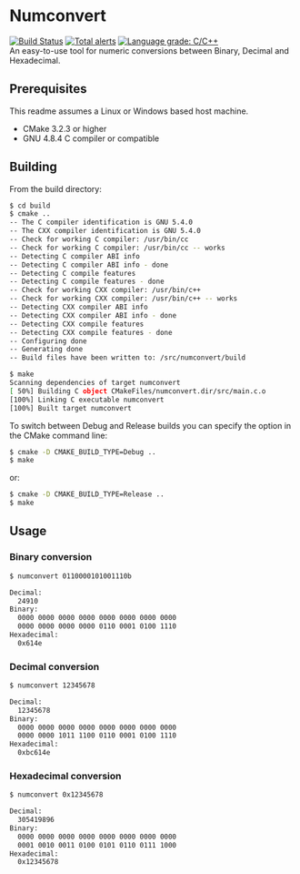# Numconvert
[![Build Status](https://travis-ci.org/baskapteijn/numconvert.svg?branch=master)](https://travis-ci.org/baskapteijn/numconvert)
[![Total alerts](https://img.shields.io/lgtm/alerts/g/baskapteijn/numconvert.svg?logo=lgtm&logoWidth=18)](https://lgtm.com/projects/g/baskapteijn/numconvert/alerts/)
[![Language grade: C/C++](https://img.shields.io/lgtm/grade/cpp/g/baskapteijn/numconvert.svg?logo=lgtm&logoWidth=18)](https://lgtm.com/projects/g/baskapteijn/numconvert/context:cpp)  
An easy-to-use tool for numeric conversions between Binary, Decimal and Hexadecimal.

## Prerequisites

This readme assumes a Linux or Windows based host machine.

* CMake 3.2.3 or higher
* GNU 4.8.4 C compiler or compatible

## Building

From the build directory:
```bash
$ cd build
$ cmake ..
-- The C compiler identification is GNU 5.4.0
-- The CXX compiler identification is GNU 5.4.0
-- Check for working C compiler: /usr/bin/cc
-- Check for working C compiler: /usr/bin/cc -- works
-- Detecting C compiler ABI info
-- Detecting C compiler ABI info - done
-- Detecting C compile features
-- Detecting C compile features - done
-- Check for working CXX compiler: /usr/bin/c++
-- Check for working CXX compiler: /usr/bin/c++ -- works
-- Detecting CXX compiler ABI info
-- Detecting CXX compiler ABI info - done
-- Detecting CXX compile features
-- Detecting CXX compile features - done
-- Configuring done
-- Generating done
-- Build files have been written to: /src/numconvert/build

$ make
Scanning dependencies of target numconvert
[ 50%] Building C object CMakeFiles/numconvert.dir/src/main.c.o
[100%] Linking C executable numconvert
[100%] Built target numconvert
```
To switch between Debug and Release builds you can specify the option in the CMake command line:
```bash
$ cmake -D CMAKE_BUILD_TYPE=Debug ..
$ make
```
or:
```bash
$ cmake -D CMAKE_BUILD_TYPE=Release ..
$ make
```
## Usage

### Binary conversion

```bash
$ numconvert 0110000101001110b

Decimal:
  24910
Binary:
  0000 0000 0000 0000 0000 0000 0000 0000 
  0000 0000 0000 0000 0110 0001 0100 1110 
Hexadecimal:
  0x614e
```

### Decimal conversion

```bash
$ numconvert 12345678

Decimal:
  12345678
Binary:
  0000 0000 0000 0000 0000 0000 0000 0000 
  0000 0000 1011 1100 0110 0001 0100 1110 
Hexadecimal:
  0xbc614e
```

### Hexadecimal conversion

```bash
$ numconvert 0x12345678

Decimal:
  305419896
Binary:
  0000 0000 0000 0000 0000 0000 0000 0000 
  0001 0010 0011 0100 0101 0110 0111 1000 
Hexadecimal:
  0x12345678
```
